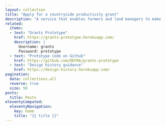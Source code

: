 ```yaml
---
layout: collection
title: "Apply for a countryside productivity grant"
description: "A service that enables farmers and land managers to make investments that will improve productivity and animal health and welfare."
related:
  items:
  - text: "Grants Prototype"
    href: https://grants-prototype.herokuapp.com/
    description: |
      Username: grants
      Password: prototype
  - text: "Prototype code on Github"
    href: https://github.com/DEFRA/grants-prototype
  - text: "Design history guidance"
    href: https://design-history.herokuapp.com/
pagination:
  data: collections.all
  reverse: true
  size: 50
posts:
  title: Posts
eleventyComputed:
  eleventyNavigation:
    key: home
    title: "{{ title }}"
---
```

